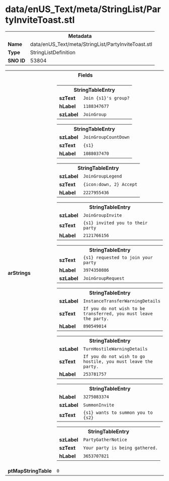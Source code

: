 <h1>data/enUS_Text/meta/StringList/PartyInviteToast.stl</h1><table><tr><th colspan="100%">Metadata</th></tr><tr><td><b>Name</b></td><td>data/enUS_Text/meta/StringList/PartyInviteToast.stl</td></tr><tr><td><b>Type</b></td><td>StringListDefinition</td></tr><tr><td><b>SNO ID</b></td><td>53804</td></tr></table>

<table><tr><th colspan="100%">Fields</th></tr><tr><td><b>arStrings</b></td><td><table><tr><th colspan="100%">StringTableEntry</th></tr><tr><td><b>szText</b></td><td><code>Join {s1}'s group?</code></td></tr><tr><td><b>hLabel</b></td><td><code>1188347677</code></td></tr><tr><td><b>szLabel</b></td><td><code>JoinGroup</code></td></tr></table>


<table><tr><th colspan="100%">StringTableEntry</th></tr><tr><td><b>szLabel</b></td><td><code>JoinGroupCountDown</code></td></tr><tr><td><b>szText</b></td><td><code>{s1}</code></td></tr><tr><td><b>hLabel</b></td><td><code>1088037470</code></td></tr></table>


<table><tr><th colspan="100%">StringTableEntry</th></tr><tr><td><b>szLabel</b></td><td><code>JoinGroupLegend</code></td></tr><tr><td><b>szText</b></td><td><code>{icon:down, 2} Accept</code></td></tr><tr><td><b>hLabel</b></td><td><code>2227955436</code></td></tr></table>


<table><tr><th colspan="100%">StringTableEntry</th></tr><tr><td><b>szLabel</b></td><td><code>JoinGroupInvite</code></td></tr><tr><td><b>szText</b></td><td><code>{s1} invited you to their party</code></td></tr><tr><td><b>hLabel</b></td><td><code>2121766156</code></td></tr></table>


<table><tr><th colspan="100%">StringTableEntry</th></tr><tr><td><b>szText</b></td><td><code>{s1} requested to join your party</code></td></tr><tr><td><b>hLabel</b></td><td><code>3974350886</code></td></tr><tr><td><b>szLabel</b></td><td><code>JoinGroupRequest</code></td></tr></table>


<table><tr><th colspan="100%">StringTableEntry</th></tr><tr><td><b>szLabel</b></td><td><code>InstanceTransferWarningDetails</code></td></tr><tr><td><b>szText</b></td><td><code>If you do not wish to be transferred, you must leave the party.</code></td></tr><tr><td><b>hLabel</b></td><td><code>890549014</code></td></tr></table>


<table><tr><th colspan="100%">StringTableEntry</th></tr><tr><td><b>szLabel</b></td><td><code>TurnHostileWarningDetails</code></td></tr><tr><td><b>szText</b></td><td><code>If you do not wish to go hostile, you must leave the party.</code></td></tr><tr><td><b>hLabel</b></td><td><code>253781757</code></td></tr></table>


<table><tr><th colspan="100%">StringTableEntry</th></tr><tr><td><b>hLabel</b></td><td><code>3275083374</code></td></tr><tr><td><b>szLabel</b></td><td><code>SummonInvite</code></td></tr><tr><td><b>szText</b></td><td><code>{s1} wants to summon you to {s2}</code></td></tr></table>


<table><tr><th colspan="100%">StringTableEntry</th></tr><tr><td><b>szLabel</b></td><td><code>PartyGatherNotice</code></td></tr><tr><td><b>szText</b></td><td><code>Your party is being gathered.</code></td></tr><tr><td><b>hLabel</b></td><td><code>3653707821</code></td></tr></table>


</td></tr><tr><td><b>ptMapStringTable</b></td><td><code>0</code></td></tr></table>

